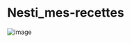 # Nesti_mes-recettes

![image](https://user-images.githubusercontent.com/72068188/122667258-347e2c00-d1b2-11eb-825a-32a297611caf.png)
